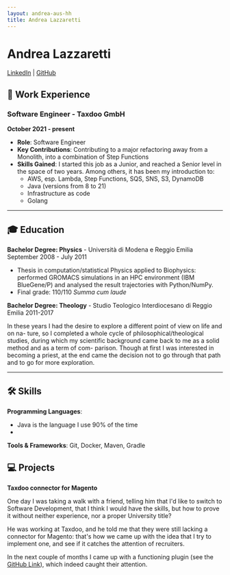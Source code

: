 ```yaml
---
layout: andrea-aus-hh
title: Andrea Lazzaretti
---
```


# Andrea Lazzaretti

[LinkedIn](https://www.linkedin.com/in/andrea-lazzaretti/) | [GitHub](https://github.com/andrea-aus-hh/)

## 💼 Work Experience

### Software Engineer - Taxdoo GmbH
**October 2021 - present**
- **Role**: Software Engineer
- **Key Contributions**: Contributing to a major refactoring away from a Monolith, into a combination of Step Functions
- **Skills Gained**: I started this job as a Junior, and reached a Senior level in the space of two years. Among others, it has been my introduction to:
  - AWS, esp. Lambda, Step Functions, SQS, SNS, S3, DynamoDB
  - Java (versions from 8 to 21)
  - Infrastructure as code
  - Golang

---

## 🎓 Education

**Bachelor Degree: Physics** - Università di Modena e Reggio Emilia
September 2008 - July 2011
- Thesis in computation/statistical Physics applied to Biophysics: performed
GROMACS simulations in an HPC environment (IBM BlueGene/P) and analysed the
result trajectories with Python/NumPy.
- Final grade: 110/110 _Summa cum laude_

**Bachelor Degree: Theology** - Studio Teologico Interdiocesano di Reggio Emilia
2011-2017

In these years I had the desire to explore a different point of view on life and on na-
ture, so I completed a whole cycle of philosophical/theological studies, during which
my scientific background came back to me as a solid method and as a term of com-
parison. Though at first I was interested in becoming a priest, at the end came the
decision not to go through that path and to go for more exploration.

---

## 🛠 Skills
**Programming Languages**:
- Java is the language I use 90% of the time
- 

**Tools & Frameworks**: Git, Docker, Maven, Gradle

## 💻 Projects

**Taxdoo connector for Magento**

One day I was taking a walk with a friend, telling him that I'd like to switch to Software Development, that I think I would have the skills,
but how to prove it without neither experience, nor a proper University title?

He was working at Taxdoo, and he told me that they were still lacking a connector for Magento:
that's how we came up with the idea that I try to implement one, and see if it catches the attention of recruiters.

In the next couple of months I came up with a functioning plugin (see the [GitHub Link](https://github.com/andrea-aus-hh/taxdoo-magento2-extension/)), which indeed caught their attention.
